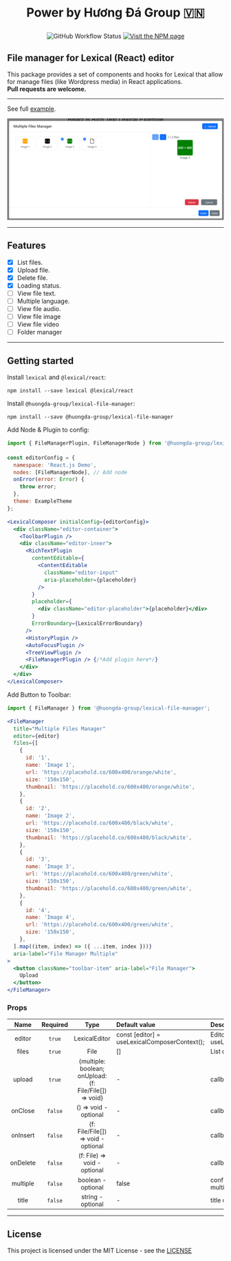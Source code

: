 # <p align="center">Power by Hương Đá Group 🇻🇳 </p>
<p align="center">
  <img alt="GitHub Workflow Status" src="https://img.shields.io/github/actions/workflow/status/huongda-group/lexical-file-manager/tests.yml"/>
  <a href="https://www.npmjs.com/package/lexical">
    <img alt="Visit the NPM page" src="https://img.shields.io/npm/v/@huongda-group/lexical-file-manager"/>
  </a>
</p>

## File manager for Lexical (React) editor

This package provides a set of components and hooks for Lexical that allow for manage files (like Wordpress media) in React applications.
<br />
<b>Pull requests are welcome.</b>
***

See full [example](https://github.com/huongda-group/lexical-file-manager/tree/main/example).

![Hương Đá Group Lexical file manager](https://github.com/huongda-group/lexical-file-manager/blob/main/preview/1.png?raw=true "Hương Đá Group Lexical file manager")

***
## Features
- [x] List files.
- [x] Upload file.
- [x] Delete file.
- [x] Loading status.
- [ ] View file text.
- [ ] Multiple language.
- [ ] View file audio.
- [ ] View file image
- [ ] View file video
- [ ] Folder manager
***
## Getting started
Install `lexical` and `@lexical/react`:

```
npm install --save lexical @lexical/react
```
Install `@huongda-group/lexical-file-manager`:
```
npm install --save @huongda-group/lexical-file-manager
```

Add Node & Plugin to config:
```jsx
import { FileManagerPlugin, FileManagerNode } from '@huongda-group/lexical-file-manager';

const editorConfig = {
  namespace: 'React.js Demo',
  nodes: [FileManagerNode], // Add node
  onError(error: Error) {
    throw error;
  },
  theme: ExampleTheme
};
```
```jsx
<LexicalComposer initialConfig={editorConfig}>
  <div className="editor-container">
    <ToolbarPlugin />
    <div className="editor-inner">
      <RichTextPlugin
        contentEditable={
          <ContentEditable
            className="editor-input"
            aria-placeholder={placeholder}
          />
        }
        placeholder={
          <div className="editor-placeholder">{placeholder}</div>
        }
        ErrorBoundary={LexicalErrorBoundary}
      />
      <HistoryPlugin />
      <AutoFocusPlugin />
      <TreeViewPlugin />
      <FileManagerPlugin /> {/*Add plugin here*/}
    </div>
  </div>
</LexicalComposer>
```
Add Button to Toolbar:
```jsx
import { FileManager } from '@huongda-group/lexical-file-manager';
````
```jsx
<FileManager
  title="Multiple Files Manager"
  editor={editor}
  files={[
    {
      id: '1',
      name: 'Image 1',
      url: 'https://placehold.co/600x400/orange/white',
      size: '150x150',
      thumbnail: 'https://placehold.co/600x400/orange/white',
    },
    {
      id: '2',
      name: 'Image 2',
      url: 'https://placehold.co/600x400/black/white',
      size: '150x150',
      thumbnail: 'https://placehold.co/600x400/black/white',
    },
    {
      id: '3',
      name: 'Image 3',
      url: 'https://placehold.co/600x400/green/white',
      size: '150x150',
      thumbnail: 'https://placehold.co/600x400/green/white',
    },
    {
      id: '4',
      name: 'Image 4',
      url: 'https://placehold.co/600x400/green/white',
      size: '150x150',
    },
  ].map((item, index) => ({ ...item, index }))}
  aria-label="File Manager Multiple"
>
  <button className="toolbar-item" aria-label="File Manager">
    Upload
  </button>
</FileManager>
```
### Props
| Name     |  Required   |                          Type                           |  Default value                                |  Description                                  |
|:--------:|:-----------:|:-------------------------------------------------------:|:----------------------------------------------|:----------------------------------------------|
| editor   | ```true```  |                      LexicalEditor                      | const [editor] = useLexicalComposerContext(); | Editor from useLexicalComposerContext()       |
| files    | ```true```  |                          File                           | []                                            | List of files to add                          |
| upload   | ```true```  | {multiple: boolean; onUpload: (f: File/File[]) => void} | -                                            | callback when upload                          |
| onClose  | ```false``` |                  () => void - optional                  |                            -                             | callback when close modal                     |
| onInsert | ```false``` |           (f: File/File[]) => void - optional           |                            -                            | callback when insert file/files               |
| onDelete | ```false``` |              (f: File) => void - optional               |                            -                            | callback when delete file                     |
| multiple | ```false``` |                   boolean - optional                    |                          false                          | config upload simple or multiple files        |
| title    | ```false``` |                    string - optional                    |                            -                            | title of modal                                |

***
## License
This project is licensed under the MIT License - see the [LICENSE](https://github.com/huongda-group/lexical-file-manager/blob/main/LICENSE)
